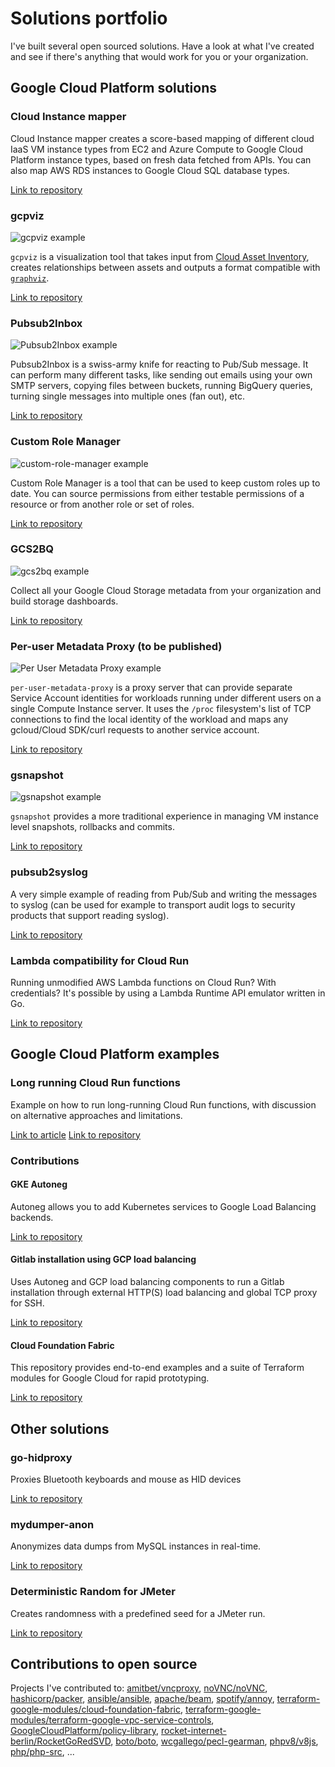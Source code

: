# Solutions portfolio

I've built several open sourced solutions. Have a look at what I've created and see if there's anything that
would work for you or your organization.

## Google Cloud Platform solutions

### Cloud Instance mapper

Cloud Instance mapper creates a score-based mapping of different cloud IaaS VM instance types from EC2 and Azure Compute to Google Cloud Platform instance types, based on fresh data fetched from APIs. You can also map AWS RDS instances to Google Cloud SQL database types.

[Link to repository](https://github.com/GoogleCloudPlatform/professional-services/tree/main/tools/instance_mapper)

### gcpviz

![gcpviz example](images/gcpviz.png)

`gcpviz` is a visualization tool that takes input from [Cloud Asset Inventory](https://cloud.google.com/asset-inventory/docs/overview),
creates relationships between assets and outputs a format compatible with [`graphviz`](http://graphviz.gitlab.io/).

[Link to repository](https://github.com/GoogleCloudPlatform/professional-services/tree/main/tools/gcpviz)

### Pubsub2Inbox

![Pubsub2Inbox example](images/pubsub2inbox.png)

Pubsub2Inbox is a swiss-army knife for reacting to Pub/Sub message. It can perform many different tasks, like
sending out emails using your own SMTP servers, copying files between buckets, running BigQuery queries, turning
single messages into multiple ones (fan out), etc.

[Link to repository](https://github.com/GoogleCloudPlatform/pubsub2inbox)

### Custom Role Manager

![custom-role-manager example](images/custom-role-manager.png)

Custom Role Manager is a tool that can be used to keep custom roles up to date. You can source permissions from either testable permissions 
of a resource or from another role or set of roles.

[Link to repository](https://github.com/GoogleCloudPlatform/professional-services/tree/main/tools/custom-role-manager)

### GCS2BQ

![gcs2bq example](images/gcs2bq.png)

Collect all your Google Cloud Storage metadata from your organization and build storage dashboards.

[Link to repository](https://github.com/GoogleCloudPlatform/professional-services/tree/main/tools/gcs2bq)

### Per-user Metadata Proxy (to be published)

![Per User Metadata Proxy example](images/per-user-metadata-proxy.png)

`per-user-metadata-proxy` is a proxy server that can provide separate Service Account identities for workloads 
running under different users on a single Compute Instance server. It uses the `/proc` filesystem's list of TCP 
connections to find the local identity of the workload and maps any gcloud/Cloud SDK/curl requests to another 
service account.

[Link to repository](https://github.com/rosmo/professional-services/tree/per-user-metadata-proxy/tools/per-user-metadata-proxy)

### gsnapshot

![gsnapshot example](images/gsnapshot.png)

`gsnapshot` provides a more traditional experience in managing VM instance level snapshots, rollbacks
and commits.

[Link to repository]( https://github.com/GoogleCloudPlatform/professional-services/tree/main/tools/gsnapshot)

### pubsub2syslog

A very simple example of reading from Pub/Sub and writing the messages to syslog (can be used
for example to transport audit logs to security products that support reading syslog).

[Link to repository](https://github.com/rosmo/pubsub2syslog)

### Lambda compatibility for Cloud Run

Running unmodified AWS Lambda functions on Cloud Run? With credentials? It's possible by using
a Lambda Runtime API emulator written in Go.

[Link to repository](https://github.com/GoogleCloudPlatform/professional-services/tree/main/tools/lambda-compat)

## Google Cloud Platform examples

### Long running Cloud Run functions

Example on how to run long-running Cloud Run functions, with discussion on alternative approaches
and limitations.

[Link to article](https://taneli-leppa.medium.com/long-running-cloud-run-functions-e13b00ff9585)
[Link to repository](https://github.com/rosmo/long-cloud-run)

### Contributions

#### GKE Autoneg

Autoneg allows you to add Kubernetes services to Google Load Balancing backends.

[Link to repository](https://github.com/GoogleCloudPlatform/gke-autoneg-controller)

#### Gitlab installation using GCP load balancing

Uses Autoneg and GCP load balancing components to run a Gitlab installation through
external HTTP(S) load balancing and global TCP proxy for SSH.

[Link to repository](https://github.com/rosmo/terraform-google-gke-gitlab/tree/gclb-autoneg)

#### Cloud Foundation Fabric

This repository provides end-to-end examples and a suite of Terraform modules for Google Cloud
for rapid prototyping.

[Link to repository](https://github.com/GoogleCloudPlatform/cloud-foundation-fabric)


## Other solutions

### go-hidproxy

Proxies Bluetooth keyboards and mouse as HID devices

[Link to repository](https://github.com/rosmo/go-hidproxy)

### mydumper-anon

Anonymizes data dumps from MySQL instances in real-time.

[Link to repository](https://github.com/rosmo/mydumper-anon)

### Deterministic Random for JMeter

Creates randomness with a predefined seed for a JMeter run.

[Link to repository](https://github.com/rosmo/jmeter-plugins)

## Contributions to open source

Projects I've contributed to: [amitbet/vncproxy](https://github.com/amitbet/vncproxy), [noVNC/noVNC](https://github.com/novnc/noVNC),
[hashicorp/packer](https://github.com/hashicorp/packer), [ansible/ansible](https://github.com/ansible/ansible), [apache/beam](https://github.com/apache/beam),
[spotify/annoy](https://github.com/spotify/annoy), [terraform-google-modules/cloud-foundation-fabric](https://github.com/terraform-google-modules/cloud-foundation-fabric),
[terraform-google-modules/terraform-google-vpc-service-controls](https://github.com/terraform-google-modules/terraform-google-vpc-service-controls),
[GoogleCloudPlatform/policy-library](https://github.com/GoogleCloudPlatform/policy-library), [rocket-internet-berlin/RocketGoRedSVD](https://github.com/rocket-internet-berlin/RocketGoRedSVD),
[boto/boto](https://github.com/boto/boto), [wcgallego/pecl-gearman](https://github.com/wcgallego/pecl-gearman), [phpv8/v8js](https://github.com/phpv8/v8js),
[php/php-src](https://github.com/php/php-src), ...
